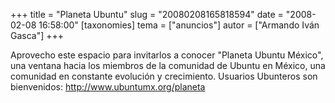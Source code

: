 +++
title = "Planeta Ubuntu"
slug = "20080208165818594"
date = "2008-02-08 16:58:00"
[taxonomies]
tema = ["anuncios"]
autor = ["Armando Iván Gasca"]
+++

Aprovecho este espacio para invitarlos a conocer "Planeta Ubuntu
México", una ventana hacia los miembros de la comunidad de Ubuntu en
México, una comunidad en constante evolución y crecimiento. Usuarios
Ubunteros son bienvenidos:
<a href="http://www.ubuntumx.org/planeta">http://www.ubuntumx.org/planeta</a>

